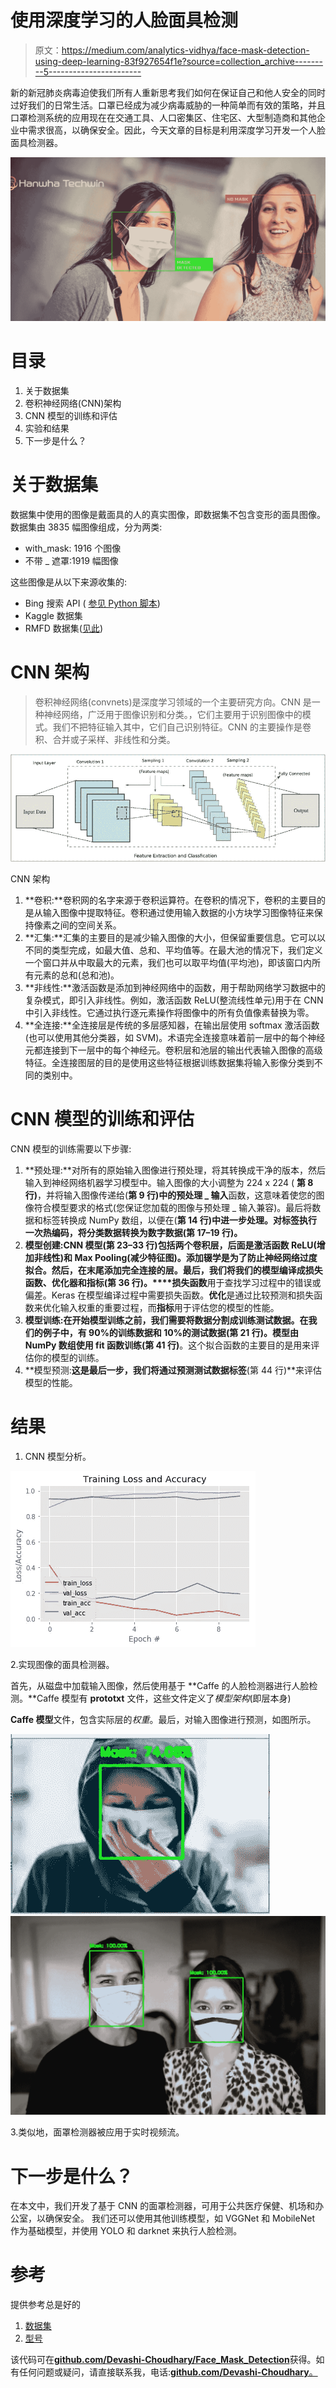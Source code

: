 # 使用深度学习的人脸面具检测

> 原文：<https://medium.com/analytics-vidhya/face-mask-detection-using-deep-learning-83f927654f1e?source=collection_archive---------5----------------------->

新的新冠肺炎病毒迫使我们所有人重新思考我们如何在保证自己和他人安全的同时过好我们的日常生活。口罩已经成为减少病毒威胁的一种简单而有效的策略，并且口罩检测系统的应用现在在交通工具、人口密集区、住宅区、大型制造商和其他企业中需求很高，以确保安全。因此，今天文章的目标是利用深度学习开发一个人脸面具检测器。

![](img/1216e65de67fad2a88cdbe78f7ad1b50.png)

# 目录

1.  关于数据集
2.  卷积神经网络(CNN)架构
3.  CNN 模型的训练和评估
4.  实验和结果
5.  下一步是什么？

# 关于数据集

数据集中使用的图像是戴面具的人的真实图像，即数据集不包含变形的面具图像。数据集由 3835 幅图像组成，分为两类:

*   with_mask: 1916 个图像
*   不带 _ 遮罩:1919 幅图像

这些图像是从以下来源收集的:

*   Bing 搜索 API ( [参见 Python 脚本](https://github.com/chandrikadeb7/Face-Mask-Detection/blob/master/search.py))
*   Kaggle 数据集
*   RMFD 数据集([见此](https://github.com/X-zhangyang/Real-World-Masked-Face-Dataset))

# CNN 架构

> 卷积神经网络(convnets)是深度学习领域的一个主要研究方向。CNN 是一种神经网络，广泛用于图像识别和分类。，它们主要用于识别图像中的模式。我们不把特征输入其中，它们自己识别特征。CNN 的主要操作是卷积、合并或子采样、非线性和分类。

![](img/6c63667b15aa237760904746829a9ffc.png)

CNN 架构

1.  **卷积:**卷积网的名字来源于卷积运算符。在卷积的情况下，卷积的主要目的是从输入图像中提取特征。卷积通过使用输入数据的小方块学习图像特征来保持像素之间的空间关系。
2.  **汇集:**汇集的主要目的是减少输入图像的大小，但保留重要信息。它可以以不同的类型完成，如最大值、总和、平均值等。在最大池的情况下，我们定义一个窗口并从中取最大的元素，我们也可以取平均值(平均池)，即该窗口内所有元素的总和(总和池)。
3.  **非线性:**激活函数是添加到神经网络中的函数，用于帮助网络学习数据中的复杂模式，即引入非线性。例如，激活函数 ReLU(整流线性单元)用于在 CNN 中引入非线性。它通过执行逐元素操作将图像中的所有负值像素替换为零。
4.  **全连接:**全连接层是传统的多层感知器，在输出层使用 softmax 激活函数(也可以使用其他分类器，如 SVM)。术语完全连接意味着前一层中的每个神经元都连接到下一层中的每个神经元。卷积层和池层的输出代表输入图像的高级特征。全连接图层的目的是使用这些特征根据训练数据集将输入影像分类到不同的类别中。

# CNN 模型的训练和评估

CNN 模型的训练需要以下步骤:

1.  **预处理:**对所有的原始输入图像进行预处理，将其转换成干净的版本，然后输入到神经网络机器学习模型中。输入图像的大小调整为 224 x 224 ( **第 8 行)**，并将输入图像传递给(**第 9 行)**中的**预处理 _ 输入**函数，这意味着使您的图像符合模型要求的格式(您保证您加载的图像与预处理 _ 输入兼容)。最后将数据和标签转换成 NumPy 数组，以便在(**第 14 行)**中进一步处理。对标签执行一次热编码，将分类数据转换为数字数据**(第 17–19 行)。**
2.  **模型创建:**CNN 模型**(第 23–33 行)**包括两个卷积层，后面是激活函数 ReLU(增加非线性)和 Max Pooling(减少特征图)。添加辍学是为了防止神经网络过度拟合。然后，在末尾添加完全连接的层。最后，我们将我们的模型编译成损失函数、优化器和指标**(第 36 行)。****损失函数**用于查找学习过程中的错误或偏差。Keras 在模型编译过程中需要损失函数。**优化**是通过比较预测和损失函数来优化输入权重的重要过程，而**指标**用于评估您的模型的性能。
3.  **模型训练:**在开始模型训练之前，我们需要将数据分割成训练测试数据。在我们的例子中，有 90%的训练数据和 10%的测试数据**(第 21 行)。**模型由 NumPy 数组使用 fit 函数训练**(第 41 行)**。这个拟合函数的主要目的是用来评估你的模型的训练。
4.  **模型预测:**这是最后一步，我们将通过预测测试数据标签**(第 44 行)**来评估模型的性能。

# 结果

1.  CNN 模型分析。

![](img/fb8347a0c7878140268333de0ca6572f.png)

2.实现图像的面具检测器。

首先，从磁盘中加载输入图像，然后使用基于 **Caffe 的人脸检测器进行人脸检测。**Caffe 模型有 **prototxt** 文件，这些文件定义了*模型架构*(即层本身)

**Caffe 模型**文件，包含实际层的*权重*。最后，对输入图像进行预测，如图所示。

![](img/6574e91400adb6cd69b6a32c53603b3f.png)![](img/3f22412a95072dd7103622cfd4976b9d.png)

3.类似地，面罩检测器被应用于实时视频流。

# 下一步是什么？

在本文中，我们开发了基于 CNN 的面罩检测器，可用于公共医疗保健、机场和办公室，以确保安全。
我们还可以使用其他训练模型，如 VGGNet 和 MobileNet 作为基础模型，并使用 YOLO 和 darknet 来执行人脸检测。

# 参考

提供参考总是好的

1.  [数据集](https://github.com/chandrikadeb7/Face-Mask-Detection)
2.  [型号](https://github.com/vzhou842/cnn-from-scratch)

该代码可在[**github.com/Devashi-Choudhary/Face_Mask_Detection**](https://github.com/Devashi-Choudhary/Face_Mask_Detection)获得。如有任何问题或疑问，请直接联系我，电话:[**github.com/Devashi-Choudhary**。](https://github.com/Devashi-Choudhary)